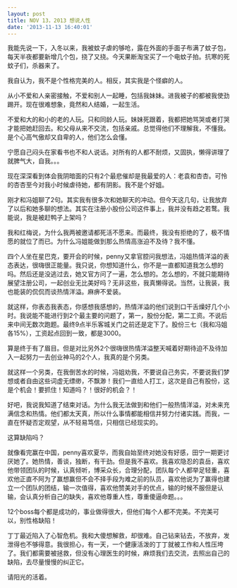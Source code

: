 ```yaml
---
layout: post
title: NOV 13，2013 想说人性
date: '2013-11-13 16:40:01'
---
```



我能先说一下，入冬以来，我被蚊子虐的够呛，露在外面的手面子布满了蚊子包，每天半夜都要新增几个包，挠了又挠。今天果断淘宝买了一个电蚊子拍。抗寒的死蚊子们，杀器来了。

我自认为，我不是个性格完美的人。相反，其实我是个怪癖的人。

从小不爱和人亲密接触，不爱和别人一起睡，包括我妹妹。进我被子的都被我使劲踢开。现在很难想象，竟然和人结婚，一起生活。

不爱和大的和小的老的人玩。只和同龄人玩。妹妹死跟着，我都把她骂哭或者打哭才能把她赶回去。和父母从来不交流，包括亲戚。总觉得他们不理解我，不懂我。是个心高气傲却又自卑的人，他们怎么会懂。

宁愿自己闷头在家看书也不和人说话。对所有的人都不耐烦，又固执，懒得讲理了就脾气大，自我。。。

现在深深看到体会我阴暗面的只有2个最悲催却是我最爱的人：老袁和杏杏。可怜的杏杏至今对我小时候虐待她，都有阴影。我不是个好姐。

刚才和冯姐聊了2句。其实我有很多次和她聊天的冲动。但今天这几句，让我放弃了以后和她多聊的想法。其实在注册小股份公司这件事上，我并没有趋之若鹜。我能说，我是被赶鸭子上架吗？

我和红梅说，为什么我两被邀请都死活不愿来。而最终，我没有拒绝的了，极不情愿的就位了而已。为什么冯姐能做到那么热情高涨迫不及待？我不懂。

四个人坐在星巴克，要开会的时候，penny又拿官腔问我想法，冯姐热情洋溢的表态表达，很嗨很正能量。我只说，你想知道什么，你不是一直都知道我怎么想的吗。然后还是没逃过去，她又官方问了一遍，怎么想的。怎么想的，不就只能期待展望注册公司，一起创业无比美好吗？无非这些，我真懒得说。当然，让我装，我也能装的侃侃而谈热情洋溢。麻痹不爱装。

就这样，你表态我表态，你感想我感想的，热情洋溢的他们说到口干舌燥好几个小时。我说能不能进行到2个最主要的问题了，第一，股份分配，第二工资。不说后来中间无数次跑题。最终9点半乐客城关门之前还是定下了。股份三七（我和冯姐各15%），工资起点回到一致，都是3000。

算是终于有了眉目。但是对比另外2个很嗨很热情洋溢整天喊着好期待迫不及待加入一起努力一去创业神马的2个人，我真的是个另类。

就这样一个另类，在我倒苦水的时候，冯姐劝我，不要说自己务实，不要说我们梦想或者自由这些词虚无缥缈，不飘渺！我们一直给人打工，这次是自己有股份，这是个机会！要抓住！知道吗？！很好的机会？！

好吧，我说我知道了结束对话。为什么我无法做到和他们一般热情洋溢，对未来充满信念和热情。他们都太天真，所以什么事情都能相信并努力付诸实践。而我，一直在怀疑否定观望，从不轻易笃信，只相信已经现实的。

这算缺陷吗？

就像看完赢在中国，penny喜欢夏华，而我自始至终对她没有好感，田宁一期更讨厌她了。她热情，善谈，独断，有干劲。但是我不喜欢。我喜欢隐忍的袁岳，喜欢他带领团队的时候，认真倾听，博采众长，合理分配，团队每个人都举足轻重，喜欢他正直不阿为了赢想赢但不会不择手段为难之前的队员，喜欢他说为了赢得也建立一个团队的团结，输一次值得，喜欢他赞美对手的优点，输的时候不服但是认输，会认真分析自己的缺失，喜欢他尊重人性，尊重傻逼命题。。。

12个boss每个都是成功的，事业做得很大，但他们每个人都不完美。不完美可以，别性格缺陷！

丁丁最近陷入了心智危机。我和大傻想解救，却很难。自己钻来钻去，不放弃，发泄得也不够得意。我很担心，有一天，一个健康活泼的丁丁就被工作和人性压垮了。我们都需要被拯救，但没有心理医生的时候，麻烦我们去交流，去照出自己的缺陷，去尽量慢慢的纠正它。

请阳光的活着。


